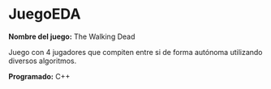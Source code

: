 # JuegoEDA
**Nombre del juego:** The Walking Dead

Juego con 4 jugadores que compiten entre si de forma autónoma utilizando diversos algoritmos.

**Programado:** C++
